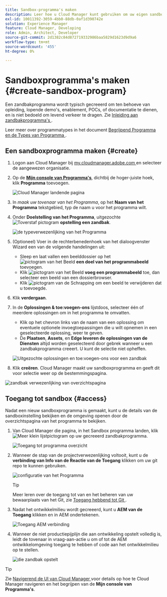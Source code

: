 ```yaml
---
title: Sandbox-programma's maken
description: Leer hoe u Cloud Manager kunt gebruiken om uw eigen sandboxprogramma te maken voor training, demo, POC of andere niet-productiedoeleinden.
exl-id: 10011392-3059-4bb0-88db-0af1d390742e
solution: Experience Manager
feature: Cloud Manager, Developing
role: Admin, Architect, Developer
source-git-commit: 2d1382c84d872719332986baa5829d1623d9d9a6
workflow-type: tm+mt
source-wordcount: '455'
ht-degree: 0%

---
```


# Sandboxprogramma&#39;s maken {#create-sandbox-program}

Een zandbakprogramma wordt typisch gecreeerd om ten behoeve van opleiding, lopende demo&#39;s, enablement, POCs, of documentatie te dienen, en is niet bedoeld om levend verkeer te dragen. Zie [ Inleiding aan zandbakprogramma&#39;s ](/help/implementing/cloud-manager/getting-access-to-aem-in-cloud/introduction-sandbox-programs.md).

Leer meer over programmatypes in het document [ Begrijpend Programma en de Types van Programma ](program-types.md).

## Een sandboxprogramma maken {#create}

1. Logon aan Cloud Manager bij [ my.cloudmanager.adobe.com ](https://my.cloudmanager.adobe.com/) en selecteer de aangewezen organisatie.

1. Op de **[Mijn console van Programma&#39;s](/help/implementing/cloud-manager/navigation.md#my-programs)**, dichtbij de hoger-juiste hoek, klik **Programma** toevoegen.

   ![ Cloud Manager landende pagina ](assets/log-in.png)

1. In *maak uw tovenaar van het Programma*, op het **Naam van het Programma** tekstgebied, typ de naam u voor het programma wilt.

1. Onder **Doelstelling van het Programma**, uitgezochte ![ Toverstaf pictogram ](https://spectrum.adobe.com/static/icons/workflow_18/Smock_MagicWand_18_N.svg) **opstelling een zandbak**.

   ![ de typeverwezenlijking van het Programma ](assets/create-sandbox.png)

1. (Optioneel) Voer in de rechterbenedenhoek van het dialoogvenster Wizard een van de volgende handelingen uit:

   * Sleep en laat vallen een beelddossier op het ![ pictogram van het Beeld ](https://spectrum.adobe.com/static/icons/workflow_18/Smock_Image_18_N.svg) **een doel van het programmabeeld** toevoegen.
   * Klik ![ pictogram van het Beeld ](https://spectrum.adobe.com/static/icons/workflow_18/Smock_Image_18_N.svg) **voeg een programmabeeld** toe, dan selecteer een beeld van een dossierbrowser.
   * Klik ![ pictogram van de Schrapping ](https://spectrum.adobe.com/static/icons/workflow_18/Smock_DeleteOutline_18_N.svg) om een beeld te verwijderen dat u toevoegde.

1. Klik **verdergaan**.

1. In de **Oplossingen &amp; toe:voegen-ons** lijstdoos, selecteer één of meerdere oplossingen om in het programma te omvatten.

   * Klik op het chevron links van de naam van een oplossing om eventuele optionele invoegtoepassingen die u wilt opnemen in een geselecteerde oplossing, weer te geven.
   * De **Plaatsen**, **Assets**, en **Edge leveren de oplossingen van de Diensten** altijd worden geselecteerd door gebrek wanneer u een zandbakprogramma creeert. U kunt de selectie niet opheffen.

   ![ Uitgezochte oplossingen en toe:voegen-ons voor een zandbak ](assets/sandbox-solutions-add-ons.png)

1. Klik **creëren**. Cloud Manager maakt uw sandboxprogramma en geeft dit voor selectie weer op de bestemmingspagina.

![ zandbak verwezenlijking van overzichtspagina ](assets/sandbox-setup.png)

## Toegang tot sandbox {#access}

Nadat een nieuw sandboxprogramma is gemaakt, kunt u de details van de sandboxinstelling bekijken en de omgeving openen door de overzichtspagina van het programma te bekijken.

1. Van Cloud Manager die pagina, in het Sandbox programma landen, klik ![ Meer klein lijstpictogram ](https://spectrum.adobe.com/static/icons/workflow_18/Smock_More_18_N.svg) op uw gecreeerd zandbakprogramma.

   ![ Toegang tot programma overzicht ](assets/program-overview-sandbox.png)

1. Wanneer de stap van de projectverwezenlijking voltooit, kunt u de **verbinding van Info van de Reactie van de Toegang** klikken om uw git repo te kunnen gebruiken.

   ![ configuratie van het Programma ](assets/create-program4.png)

   >[!TIP]
   >
   >Meer leren over de toegang tot van en het beheren van uw bewaarplaats van het Git, zie [ Toegang hebbend tot Git ](/help/implementing/cloud-manager/managing-code/accessing-repos.md).

1. Nadat het ontwikkelmilieu wordt gecreeerd, kunt u **AEM van de Toegang** klikken en in AEM ondertekenen.

   ![ Toegang AEM verbinding ](assets/create-program5.png)

1. Wanneer de niet productiepijplijn die aan ontwikkeling opstelt volledig is, leidt de tovenaar in vraag-aan-actie u om of tot de AEM ontwikkelomgeving toegang te hebben of code aan het ontwikkelmilieu op te stellen.

   ![ die zandbak ](assets/create-program-setup-deploy.png) opstelt

>[!TIP]
>
>Zie [ Navigerend de UI van Cloud Manager ](/help/implementing/cloud-manager/navigation.md) voor details op hoe te Cloud Manager navigeren en het begrijpen van de **Mijn console van Programma&#39;s**.
